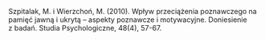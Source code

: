 ﻿---
layout: post
date:   2010-01-02 09:00:00
link: https://fbc.pionier.net.pl/details/nnlprXp
categories: article
year: 2010
---

Szpitalak, M. i Wierzchoń, M. (2010). Wpływ przeciążenia poznawczego na pamięć jawną i ukrytą – aspekty poznawcze i motywacyjne. Doniesienie z badań. Studia Psychologiczne, 48(4), 57-67.